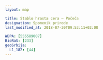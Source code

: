 ```yaml
---
layout: map

title: Stablo hrasta cera – Počeča
designation: Spomenik prirode
last_modified_at: 2018-07-30T09:53:11+02:00

WDPA: [555589007]
BioRaS: [233]
geoSrbija:
  L1_182: [44]
---
```

